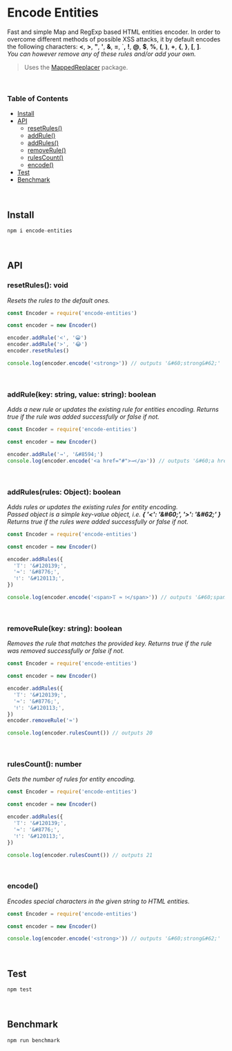 # Encode Entities

Fast and simple Map and RegExp based HTML entities encoder. In order to overcome different methods of possible XSS attacks, it by default encodes the following characters: **<**, **>**, **"**, **'**, **&**, **=**, `**,** **!**, **@**, **\$**, **%**, **(**, **)**, **+**, **{**, **}**, **[**, **]**.<br>_You can however remove any of these rules and/or add your own._

> Uses the [MappedReplacer](https://www.npmjs.com/package/mapped-replacer) package.

<br>

### Table of Contents

<!--generated by TOC-->

- [Install](#install)
- [API](#api)
  - [resetRules&#40;&#41;](#resetrules-void)
  - [addRule&#40;&#41;](#addrulekey-string-value-string-boolean)
  - [addRules&#40;&#41;](#addrulesrules-object-boolean)
  - [removeRule&#40;&#41;](#removerulekey-string-boolean)
  - [rulesCount&#40;&#41;](#rulescount-number)
  - [encode&#40;&#41;](#encode)
- [Test](#test)
- [Benchmark](#benchmark)
  <!--/generated by TOC-->

<br>

## Install

```javascript
npm i encode-entities
```

<br>

## API

### resetRules(): void

_Resets the rules to the default ones._

```javascript
const Encoder = require('encode-entities')

const encoder = new Encoder()

encoder.addRule('<', '😀')
encoder.addRule('>', '😂')
encoder.resetRules()

console.log(encoder.encode('<strong>')) // outputs '&#60;strong&#62;'
```

<br>

### addRule(key: string, value: string): boolean

_Adds a new rule or updates the existing rule for entities encoding. Returns true if the rule was added successfully or false if not._

```javascript
const Encoder = require('encode-entities')

const encoder = new Encoder()

encoder.addRule('→', '&#8594;')
console.log(encoder.encode('<a href="#">→</a>')) // outputs '&#60;a href&#61;&#34;#&#34;&#62;&#8594;&#60;/a&#62;'
```

<br>

### addRules(rules: Object): boolean

_Adds rules or updates the existing rules for entity encoding._<br>
_Passed object is a simple key-value object, i.e. **{ '<': '\&#60;', '>': '\&#62;' }**_<br>
_Returns true if the rules were added successfully or false if not._

```javascript
const Encoder = require('encode-entities')

const encoder = new Encoder()

encoder.addRules({
  '𝕋': '&#120139;',
  '≈': '&#8776;',
  '𝔱': '&#120113;',
})

console.log(encoder.encode('<span>𝕋 ≈ 𝔱</span>')) // outputs '&#60;span&#62;&#120139; &#8776; &#120113;&#60;/span&#62;'
```

<br>

### removeRule(key: string): boolean

_Removes the rule that matches the provided key._
_Returns true if the rule was removed successfully or false if not._

```javascript
const Encoder = require('encode-entities')

const encoder = new Encoder()

encoder.addRules({
  '𝕋': '&#120139;',
  '≈': '&#8776;',
  '𝔱': '&#120113;',
})
encoder.removeRule('≈')

console.log(encoder.rulesCount()) // outputs 20
```

<br>

### rulesCount(): number

_Gets the number of rules for entity encoding._

```javascript
const Encoder = require('encode-entities')

const encoder = new Encoder()

encoder.addRules({
  '𝕋': '&#120139;',
  '≈': '&#8776;',
  '𝔱': '&#120113;',
})

console.log(encoder.rulesCount()) // outputs 21
```

<br>

### encode()

_Encodes special characters in the given string to HTML entities._

```javascript
const Encoder = require('encode-entities')

const encoder = new Encoder()

console.log(encoder.encode('<strong>')) // outputs '&#60;strong&#62;'
```

<br>

## Test

```javascript
npm test
```

<br>

## Benchmark

```javascript
npm run benchmark
```
